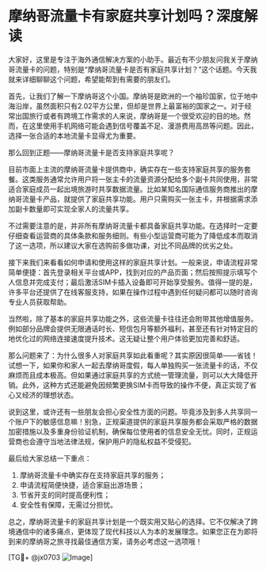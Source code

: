 # 摩纳哥流量卡有家庭共享计划吗？深度解读

大家好，这里是专注于海外通信解决方案的小助手。最近有不少朋友问我关于摩纳哥流量卡的问题，特别是“摩纳哥流量卡是否有家庭共享计划？”这个话题。今天我就来详细聊聊这个问题，希望能帮到有需要的朋友们。

首先，让我们了解一下摩纳哥这个小国。摩纳哥是欧洲的一个袖珍国家，位于地中海沿岸，虽然面积只有2.02平方公里，但却是世界上最富裕的国家之一。对于经常出国旅行或者有跨境工作需求的人来说，摩纳哥是一个很受欢迎的目的地。然而，在这里使用手机网络可能会遇到信号覆盖不足、漫游费用高昂等问题。因此，选择一张合适的本地流量卡显得尤为重要。

那么回到正题——摩纳哥流量卡是否支持家庭共享呢？

目前市面上主流的摩纳哥流量卡提供商中，确实存在一些支持家庭共享的服务套餐。这类服务通常允许用户将一张主卡的流量资源分配给多个副卡共同使用，非常适合家庭成员一起出境旅游时共享数据流量。比如某知名国际通信服务商推出的摩纳哥流量卡产品，就提供了家庭共享功能。用户只需购买一张主卡，并根据需求添加副卡数量即可实现全家人的流量共享。

不过需要注意的是，并非所有摩纳哥流量卡都具备家庭共享功能。在选择时一定要仔细查看运营商的具体条款和服务细则。有些小型运营商可能为了降低成本而取消了这一选项，所以建议大家在选购前多做功课，对比不同品牌的优劣之处。

接下来我们来看看如何申请和使用这样的家庭共享计划。一般来说，申请流程非常简单便捷：首先登录相关平台或APP，找到对应的产品页面；然后按照提示填写个人信息并完成支付；最后激活SIM卡插入设备即可开始享受服务。值得一提的是，许多平台还提供了在线客服支持，如果在操作过程中遇到任何疑问都可以随时咨询专业人员获取帮助。

当然啦，除了基本的家庭共享功能之外，这些流量卡往往还会附带其他增值服务。例如部分品牌会提供无限通话时长、短信包月等额外福利，甚至还有针对特定目的地优化过的网络连接速度提升技术。这无疑让整个用户体验更加完善和舒适。

那么问题来了：为什么很多人对家庭共享如此看重呢？其实原因很简单——省钱！试想一下，如果你和家人一起去摩纳哥度假，每人单独购买一张流量卡的话，不仅麻烦而且成本极高。但如果通过家庭共享的方式统一管理流量，则可以大大降低开销。此外，这种方式还能避免因频繁更换SIM卡而导致的操作不便，真正实现了省心又经济的理想状态。

说到这里，或许还有一些朋友会担心安全性方面的问题。毕竟涉及到多人共享同一个账户下的敏感信息嘛！别急，正规渠道提供的家庭共享服务都会采取严格的数据加密措施以及多重身份验证机制，确保每位使用者的信息安全无忧。同时，正规运营商也会遵守当地法律法规，保护用户的隐私权益不受侵犯。

最后给大家总结一下重点：
1. 摩纳哥流量卡中确实存在支持家庭共享的服务；
2. 申请流程简便快捷，适合家庭出游场景；
3. 节省开支的同时提高便利性；
4. 安全性有保障，无需过分担忧。

总之，摩纳哥流量卡的家庭共享计划是一个既实用又贴心的选择。它不仅解决了跨境通信中的诸多痛点，更体现了现代科技以人为本的发展理念。如果您正在为即将到来的摩纳哥之旅寻找最佳通信方案，请务必考虑这一选项哦！

[TG💪+ @jx0703 ![Image](https://github.com/user-attachments/assets/dbca1d08-cadb-493c-b0ec-ad6f7a83f270)]